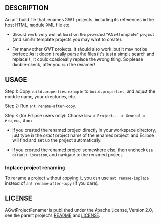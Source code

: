 DESCRIPTION
-----------

An ant build file that renames GWT projects, including its references in the host HTML, module XML file etc.
 
- Should work very well at least on the provided "AGwtTemplate" project (and similar template projects
  you may want to create).

- For many other GWT projects, it should also work, but it may not be perfect: As it doesn't really
  parse the files (it's just a simple search and replace!) , it could ccasionally replace the wrong thing.
  So please double-check, after you run the renamer!
  
  
USAGE
-----

Step 1: Copy `build.properties.example` to `build.properties`, and adjust the module name, your directories, etc.

Step 2: Run `ant rename-after-copy`.

Step 3 (for Eclipse users only): Choose `New > Project... > General > Project`, then

- if you created the renamed project directly in your workspace directory, just type in the *exact*
  project name of the renamed project, and Eclipse will find and set up the project automatically.
          
- if you created the renamed project somewhere else, then 
  uncheck `Use default location`, and navigate to the renamed project.

### Inplace project renaming
        
To rename a project without copying it, you can use `ant rename-inplace` 
instead of `ant rename-after-copy` (if you dare).

LICENSE
-------

AGwtProjectRenamer is published under the Apache License, Version 2.0, see the parent project's 
[README](../README.md) and [LICENSE](../LICENSE).

